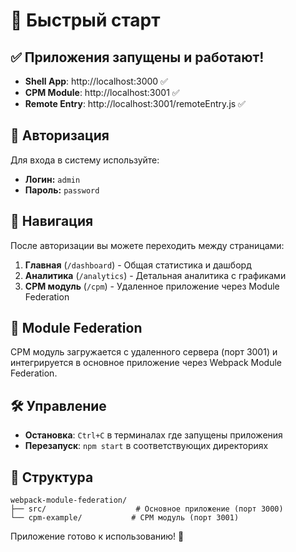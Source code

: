 # 🚀 Быстрый старт

## ✅ Приложения запущены и работают!

- **Shell App**: http://localhost:3000 ✅
- **CPM Module**: http://localhost:3001 ✅
- **Remote Entry**: http://localhost:3001/remoteEntry.js ✅

## 🔐 Авторизация

Для входа в систему используйте:

- **Логин:** `admin`
- **Пароль:** `password`

## 📱 Навигация

После авторизации вы можете переходить между страницами:

1. **Главная** (`/dashboard`) - Общая статистика и дашборд
2. **Аналитика** (`/analytics`) - Детальная аналитика с графиками
3. **CPM модуль** (`/cpm`) - Удаленное приложение через Module Federation

## 🔧 Module Federation

CPM модуль загружается с удаленного сервера (порт 3001) и интегрируется в основное приложение через Webpack Module Federation.

## 🛠️ Управление

- **Остановка**: `Ctrl+C` в терминалах где запущены приложения
- **Перезапуск**: `npm start` в соответствующих директориях

## 📁 Структура

```
webpack-module-federation/
├── src/                    # Основное приложение (порт 3000)
└── cpm-example/           # CPM модуль (порт 3001)
```

Приложение готово к использованию! 🎉
